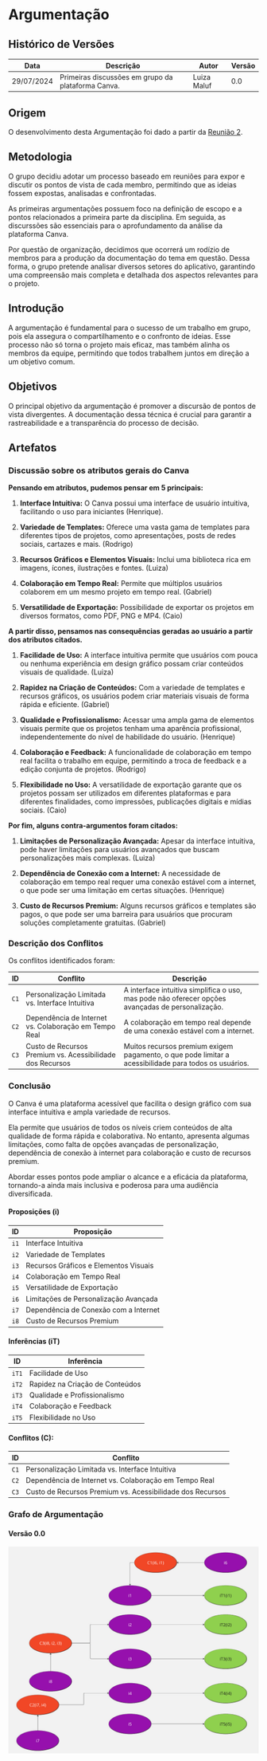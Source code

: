 # Argumentação

## Histórico de Versões

| Data       | Descrição                                          | Autor       | Versão |
|------------|----------------------------------------------------|-------------|--------|
| 29/07/2024 | Primeiras discussões em grupo da plataforma Canva. | Luiza Maluf | 0.0    |

## Origem

O desenvolvimento desta Argumentação foi dado a partir da
[Reunião 2](../atas/reuniao2.md).

## Metodologia

O grupo decidiu adotar um processo baseado em reuniões para expor e discutir os
pontos de vista de cada membro, permitindo que as ideias fossem expostas,
analisadas e confrontadas.

As primeiras argumentações possuem foco na definição de escopo e a pontos
relacionados a primeira parte da disciplina. Em seguida, as discurssões são
essenciais para o aprofundamento da análise da plataforma Canva.

Por questão de organização, decidimos que ocorrerá um rodízio de membros para a
produção da documentação do tema em questão. Dessa forma, o grupo pretende
analisar diversos setores do aplicativo, garantindo uma compreensão mais
completa e detalhada dos aspectos relevantes para o projeto.

## Introdução

A argumentação é fundamental para o sucesso de um trabalho em grupo, pois ela
assegura o compartilhamento e o confronto de ideias. Esse processo não só torna
o projeto mais eficaz, mas também alinha os membros da equipe, permitindo que
todos trabalhem juntos em direção a um objetivo comum.

## Objetivos

O principal objetivo da argumentação é promover a discursão de pontos de vista
divergentes. A documentação dessa técnica é crucial para garantir a
rastreabilidade e a transparência do processo de decisão.

## Artefatos

### Discussão sobre os atributos gerais do Canva

**Pensando em atributos, pudemos pensar em 5 principais:**

1. **Interface Intuitiva:** O Canva possui uma interface de usuário intuitiva,
   facilitando o uso para iniciantes (Henrique).

2. **Variedade de Templates:** Oferece uma vasta gama de templates para
   diferentes tipos de projetos, como apresentações, posts de redes sociais,
   cartazes e mais. (Rodrigo)

3. **Recursos Gráficos e Elementos Visuais:** Inclui uma biblioteca rica em
   imagens, ícones, ilustrações e fontes. (Luiza)

4. **Colaboração em Tempo Real:** Permite que múltiplos usuários colaborem em um
   mesmo projeto em tempo real. (Gabriel)

5. **Versatilidade de Exportação:** Possibilidade de exportar os projetos em
   diversos formatos, como PDF, PNG e MP4. (Caio)

**A partir disso, pensamos nas consequências geradas ao usuário a partir dos
atributos citados.**

1. **Facilidade de Uso:** A interface intuitiva permite que usuários com pouca
   ou nenhuma experiência em design gráfico possam criar conteúdos visuais de
   qualidade. (Luiza)

2. **Rapidez na Criação de Conteúdos:** Com a variedade de templates e recursos
   gráficos, os usuários podem criar materiais visuais de forma rápida e
   eficiente. (Gabriel)

3. **Qualidade e Profissionalismo:** Acessar uma ampla gama de elementos visuais
   permite que os projetos tenham uma aparência profissional, independentemente
   do nível de habilidade do usuário. (Henrique)

4. **Colaboração e Feedback:** A funcionalidade de colaboração em tempo real
   facilita o trabalho em equipe, permitindo a troca de feedback e a edição
   conjunta de projetos. (Rodrigo)
    
5. **Flexibilidade no Uso:** A versatilidade de exportação garante que os
   projetos possam ser utilizados em diferentes plataformas e para diferentes
   finalidades, como impressões, publicações digitais e mídias sociais. (Caio)

**Por fim, alguns contra-argumentos foram citados:**
 
1. **Limitações de Personalização Avançada:** Apesar da interface intuitiva,
   pode haver limitações para usuários avançados que buscam personalizações mais
   complexas. (Luiza)

2. **Dependência de Conexão com a Internet:** A necessidade de colaboração em
   tempo real requer uma conexão estável com a internet, o que pode ser uma
   limitação em certas situações. (Henrique)

3. **Custo de Recursos Premium:** Alguns recursos gráficos e templates são
   pagos, o que pode ser uma barreira para usuários que procuram soluções
   completamente gratuitas. (Gabriel)

### Descrição dos Conflitos

Os conflitos identificados foram:

| ID   | Conflito                                                  | Descrição                                                                                             |
|------|-----------------------------------------------------------|-------------------------------------------------------------------------------------------------------|
| `C1` | Personalização Limitada vs. Interface Intuitiva           | A interface intuitiva simplifica o uso, mas pode não oferecer opções avançadas de personalização.     |
| `C2` | Dependência de Internet vs. Colaboração em Tempo Real     | A colaboração em tempo real depende de uma conexão estável com a internet.                            |
| `C3` | Custo de Recursos Premium vs. Acessibilidade dos Recursos | Muitos recursos premium exigem pagamento, o que pode limitar a acessibilidade para todos os usuários. |

### Conclusão

O Canva é uma plataforma acessível que facilita o design gráfico com sua
interface intuitiva e ampla variedade de recursos. 

Ela permite que usuários de todos os níveis criem conteúdos de alta qualidade de
forma rápida e colaborativa. No entanto, apresenta algumas limitações, como
falta de opções avançadas de personalização, dependência de conexão à internet
para colaboração e custo de recursos premium.

Abordar esses pontos pode ampliar o alcance e a eficácia da plataforma,
tornando-a ainda mais inclusiva e poderosa para uma audiência diversificada.

#### Proposições (i)

| ID   | Proposição                            |
|------|---------------------------------------|
| `i1` | Interface Intuitiva                   |
| `i2` | Variedade de Templates                |
| `i3` | Recursos Gráficos e Elementos Visuais |
| `i4` | Colaboração em Tempo Real             |
| `i5` | Versatilidade de Exportação           |
| `i6` | Limitações de Personalização Avançada |
| `i7` | Dependência de Conexão com a Internet |
| `i8` | Custo de Recursos Premium             |

#### Inferências (iT)

| ID    | Inferência                      |
|-------|---------------------------------|
| `iT1` | Facilidade de Uso               |
| `iT2` | Rapidez na Criação de Conteúdos |
| `iT3` | Qualidade e Profissionalismo    |
| `iT4` | Colaboração e Feedback          |
| `iT5` | Flexibilidade no Uso            |

#### Conflitos (C):

| ID   | Conflito                                                  |
|------|-----------------------------------------------------------|
| `C1` | Personalização Limitada vs. Interface Intuitiva           |
| `C2` | Dependência de Internet vs. Colaboração em Tempo Real     |
| `C3` | Custo de Recursos Premium vs. Acessibilidade dos Recursos |

### Grafo de Argumentação

#### Versão 0.0

![Grafo argumentação 1](../images/argumentacao/v0.0/argumentacao.jpg)
